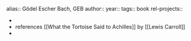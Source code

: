 alias:: Gödel Escher Bach, GEB
author::
year::
tags:: book
rel-projects::

-
- references [[What the Tortoise Said to Achilles]] by [[Lewis Carroll]]
-
